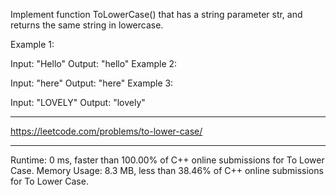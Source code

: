 Implement function ToLowerCase() that has a string parameter str, and returns the same string in lowercase.

 

Example 1:

Input: "Hello"
Output: "hello"
Example 2:

Input: "here"
Output: "here"
Example 3:

Input: "LOVELY"
Output: "lovely"

---
https://leetcode.com/problems/to-lower-case/

---
Runtime: 0 ms, faster than 100.00% of C++ online submissions for To Lower Case.
Memory Usage: 8.3 MB, less than 38.46% of C++ online submissions for To Lower Case.